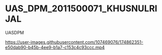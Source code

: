 # UAS_DPM_2011500071_KHUSNULRIJAL
UASDPM


https://user-images.githubusercontent.com/107469076/174862351-e50dab90-b45b-4ee9-b1a7-c153c4c93ccc.mp4


